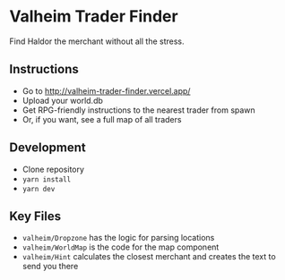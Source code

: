 # Valheim Trader Finder

Find Haldor the merchant without all the stress.

## Instructions

- Go to http://valheim-trader-finder.vercel.app/
- Upload your world.db
- Get RPG-friendly instructions to the nearest trader from spawn
- Or, if you want, see a full map of all traders

## Development

- Clone repository
- `yarn install`
- `yarn dev`

## Key Files

- `valheim/Dropzone` has the logic for parsing locations
- `valheim/WorldMap` is the code for the map component
- `valheim/Hint` calculates the closest merchant and creates the text to send you there
